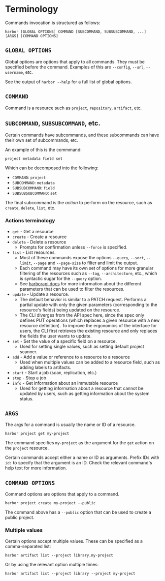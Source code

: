 
# Terminology

Commands invocation is structured as follows:

```
harbor [GLOBAL OPTIONS] COMMAND [SUBCOMMAND, SUBSUBCOMMAND, ...] [ARGS] [COMMAND OPTIONS]
```

## `GLOBAL OPTIONS`

Global options are options that apply to all commands. They must be specified before the command. Examples of this are `--config`, `--url`, `--username`, etc.

See the output of `harbor --help` for a full list of global options.

## `COMMAND`

Command is a resource such as `project`, `repository`, `artifact`, etc.

## `SUBCOMMAND`, `SUBSUBCOMMAND`, etc.

Certain commands have subcommands, and these subcommands can have their own set of subcommands, etc.

An example of this is the commmand:

```
project metadata field set
```

Which can be decomposed into the following:

* `COMMAND`: `project`
* `SUBCOMMAND`: `metadata`
* `SUBSUBCOMMAND`: `field`
* `SUBSUBSUBCOMMAND`: `set`

The final subcommand is the _action_ to perform on the resource, such as `create`, `delete`, `list`, etc.

### Actions terminology

* `get` - Get a resource
* `create` - Create a resource
* `delete` - Delete a resource
    * Prompts for confirmation unless `--force` is specified.
* `list` - List resources.
    * Most of these commands expose the options `--query`, `--sort`, `--limit`, `--page` and `--page-size` to filter and limit the output.
    * Each command may have its own set of options for more granular filtering of the resources such as `--tag`, `--architecture`, etc., which is syntactic sugar for the `--query` option.
    * See [harborapi docs](https://pederhan.github.io/harborapi/usage/methods/read/#query) for more information about the different parameters that can be used to filter the resources.
* `update` - Update a resource.
    * The default behavior is similar to a PATCH request. Performs a partial update with only the given parameters (corresponding to the resource's fields) being updated on the resource.
    * The CLI diverges from the API spec here, since the spec only defines PUT operations (which replaces a given resource with a new resource definition). To improve the ergonomics of the interface for users, the CLI first retrieves the existing resource and only replaces the fields the user wants to update.
* `set` - Set the value of a specific field on a resource.
    * Used for setting single values, such as setting default project scanner.
* `add` - Add a value or reference to a resource to a resource
    * Used when multiple values can be added to a resource field, such as adding labels to artifacts.
* `start` - Start a job (scan, replication, etc.)
* `stop` - Stop a job
* `info` - Get information about an immutable resource
    * Used for getting information about a resource that cannot be updated by users, such as
    getting information about the system status.

## `ARGS`

The args for a command is usually the name or ID of a resource.

```
harbor project get my-project
```

The command specifies `my-project` as the argument for the `get` action on the `project` resource.

Certain commands accept either a name or ID as arguments. Prefix IDs with `id:` to specify that the argument is an ID. Check the relevant command's help text for more information.

## `COMMAND OPTIONS`

Command options are options that apply to a command.

```
harbor project create my-project --public
```
The command above has a `--public` option that can be used to create a public project.

### Multiple values

Certain options accept multiple values. These can be specified as a comma-separated list:

```
harbor artifact list --project library,my-project
```

Or by using the relevant option multiple times:

```
harbor artifact list --project library --project my-project
```
